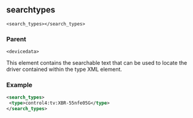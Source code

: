 ## searchtypes

`<search_types></search_types>`


### Parent

`<devicedata>`


This element contains the searchable text that can be used to locate the driver contained within the type XML element. 


### Example

```xml
<search_types>
 <type>control4:tv:XBR-55nfe05G</type>
</search_types>
```
